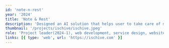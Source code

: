```yaml
---
id: 'note-n-rest'
year: '2024'
title: 'Note & Rest'
description: 'Designed an AI solution that helps user to take care of mental well-being by extracting user emotions through human-AI interaction and generate diaries and music.'
thumbnail: '/projects/ischive/ischive.jpeg'
role: 'Project leader(2024-1), web development, service design, website maintenance'
links: [{ type: 'web', url: 'https://ischive.com' }]
---
```

